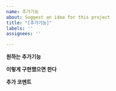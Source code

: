 ```yaml
---
name: 추가기능
about: Suggest an idea for this project
title: "[추가기능]"
labels: ''
assignees: ''

---
```


**원하는 추가기능**


**이렇게 구현했으면 한다**


**추가 코멘트**
